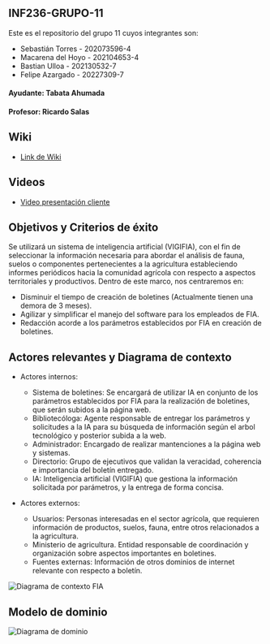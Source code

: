 ## INF236-GRUPO-11

Este es el repositorio del grupo 11 cuyos integrantes son:

* Sebastián Torres - 202073596-4
* Macarena del Hoyo - 202104653-4
* Bastian Ulloa - 202130532-7
* Felipe Azargado - 20227309-7

#### Ayudante: Tabata Ahumada
#### Profesor: Ricardo Salas

## Wiki

* [Link de Wiki](https://github.com/SebaUSM/hito-1/wiki)

## Videos

* [Video presentación cliente](https://www.youtube.com/watch?v=abJau21SDIk)

## Objetivos y Criterios de éxito

Se utilizará un sistema de inteligencia artificial (VIGIFIA), con el fin de seleccionar la información necesaria para abordar el análisis de fauna, suelos o componentes pertenecientes a la agricultura estableciendo informes periódicos hacia la comunidad agrícola con respecto a aspectos territoriales y productivos. Dentro de este marco, nos centraremos en:
* Disminuir el tiempo de creación de boletines (Actualmente tienen una demora de 3 meses).
* Agilizar y simplificar el manejo del software para los empleados de FIA.
* Redacción acorde a los parámetros establecidos por FIA en creación de boletines.

## Actores relevantes y Diagrama de contexto
* Actores internos:
  * Sistema de boletines: Se encargará de utilizar IA en conjunto de los parámetros establecidos por FIA para la realización de boletines, que serán subidos a la página web.
  * Bibliotecóloga: Agente responsable de entregar los parámetros y solicitudes a la IA para su búsqueda de información según el arbol tecnológico y posterior subida a la web.
  * Administrador: Encargado de realizar mantenciones a la página web y sistemas.
  * Directorio: Grupo de ejecutivos que validan la veracidad, coherencia e importancia del boletín entregado.
  * IA: Inteligencia artificial (VIGIFIA) que gestiona la información solicitada por parámetros, y la entrega de forma concisa.

* Actores externos:
  * Usuarios: Personas interesadas en el sector agrícola, que requieren información de productos, suelos, fauna, entre otros relacionados a la agricultura.
  * Ministerio de agricultura. Entidad responsable de coordinación y organización sobre aspectos importantes en boletines.
  * Fuentes externas: Información de otros dominios de internet relevante con respecto a boletín.

![Diagrama de contexto FIA](https://github.com/user-attachments/assets/3627b6a8-724b-4822-92f2-98d6ab4363e1)

## Modelo de dominio

![Diagrama de dominio](https://github.com/user-attachments/assets/e799ee40-6c04-4181-b1ba-3c803c8553f2)

